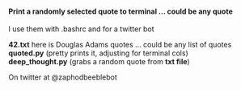 #### Print a randomly selected quote to terminal ... could be any quote

I use them with .bashrc and for a twitter bot

**42.txt** here is Douglas Adams quotes ... could be any list of quotes  
**quoted.py** (pretty prints it, adjusting for terminal cols)  
**deep_thought.py** (grabs a random quote from **txt file**)  

On twitter at @zaphodbeeblebot  
